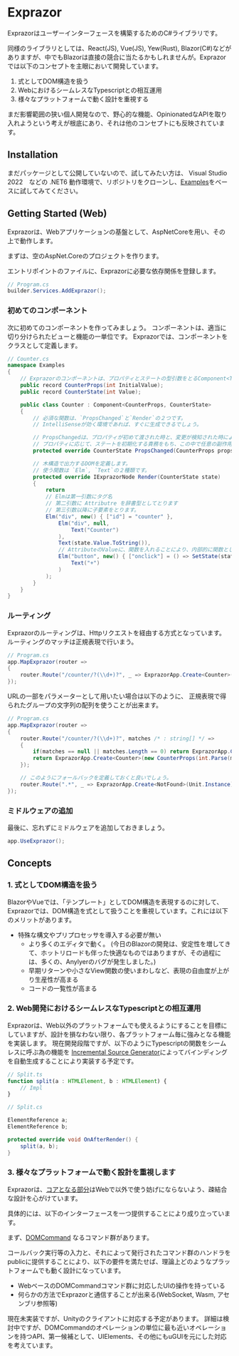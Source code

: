  # Exprazor

Exprazorはユーザーインターフェースを構築するためのC#ライブラリです。

同様のライブラリとしては、React(JS), Vue(JS), Yew(Rust), Blazor(C#)などがありますが、中でもBlazorは直接の競合に当たるかもしれませんが。Exprazorでは以下のコンセプトを主眼において開発しています。


1. 式としてDOM構造を扱う
2. WebにおけるシームレスなTypescriptとの相互運用
3. 様々なプラットフォームで動く設計を重視する


まだ影響範囲の狭い個人開発なので、野心的な機能、OpinionatedなAPIを取り入れようという考えが根底にあり、それは他のコンセプトにも反映されています。

## Installation
まだパッケージとして公開していないので、試してみたい方は、
Visual Studio 2022　などの .NET6 動作環境で、リポジトリをクローンし、[Examples](https://github.com/WiZLite/Exprazor/tree/master/src/Exprazor.AspNetCore.Sandbox/Examples)をベースに試してみてください。

## Getting Started (Web)

Exprazorは、Webアプリケーションの基盤として、AspNetCoreを用い、その上で動作します。

まずは、空のAspNet.Coreのプロジェクトを作ります。

エントリポイントのファイルに、Exprazorに必要な依存関係を登録します。
```cs
// Program.cs
builder.Services.AddExprazor();
```

### 初めてのコンポーネント
次に初めてのコンポーネントを作ってみましょう。
コンポーネントは、適当に切り分けられたビューと機能の一単位です。
Exprazorでは、コンポーネントをクラスとして定義します。
```cs
// Counter.cs
namespace Examples
{
    // Exprazorのコンポーネントは、プロパティとステートの型引数をとるComponent<TProps,TState>を継承してつくります。
    public record CounterProps(int InitialValue);
    public record CounterState(int Value);

    public class Counter : Component<CounterProps, CounterState>
    {
        // 必須な関数は、`PropsChanged`と`Render`の２つです。
        // IntelliSenseが効く環境であれば、すぐに生成できるでしょう。

        // PropsChangedは、プロパティが初めて渡された時と、変更が検知された時によばれます。
        // プロパティに応じて、ステートを初期化する責務をもち、この中で任意の副作用を起こすことも出来ます。
        protected override CounterState PropsChanged(CounterProps props, CounterState? state) => new CounterState(props.InitialValue);

        // 木構造で出力するDOMを定義します。
        // 使う関数は `Elm`, `Text`の２種類です。
        protected override IExprazorNode Render(CounterState state)
        {
            return
            // Elmは第一引数にタグ名
            // 第二引数に Attributre を辞書型としてとります
            // 第三引数以降に子要素をとります。
            Elm("div", new() { ["id"] = "counter" },
                Elm("div", null,
                    Text("Counter")
                ),
                Text(state.Value.ToString()),
                // AttributeのValueに、関数を入れることにより、内部的に関数としてKeyと名前が一致するコールバックに登録されます
                Elm("button", new() { ["onclick"] = () => SetState(state with { Value = state.Value + 1 }) },
                    Text("+")
                )
            );
        }
    }
}
```

### ルーティング

Exprazorのルーティングは、Httpリクエストを経由する方式となっています。
ルーティングのマッチは正規表現で行いまう。

```cs
// Program.cs
app.MapExprazor(router =>
{
    router.Route("/counter/?(\\d+)?", _ => ExprazorApp.Create<Counter>(new CounterProps(0)));
});
```

URLの一部をパラメーターとして用いたい場合は以下のように、
正規表現で得られたグループの文字列の配列を使うことが出来ます。

```cs
// Program.cs
app.MapExprazor(router =>
{
    router.Route("/counter/?(\\d+)?", matches /* : string[] */ =>
    {
        if(matches == null || matches.Length == 0) return ExprazorApp.Create<Counter>(new CounterProps(0));
        return ExprazorApp.Create<Counter>(new CounterProps(int.Parse(matches![0])));
    });

    // このようにフォールバックを定義しておくと良いでしょう。
    router.Route(".*", _ => ExprazorApp.Create<NotFound>(Unit.Instance));
});
```

### ミドルウェアの追加
最後に、忘れずにミドルウェアを追加しておきましょう。
```cs
app.UseExprazor();
```

## Concepts

### 1. 式としてDOM構造を扱う
BlazorやVueでは、「テンプレート」としてDOM構造を表現するのに対して、Exprazorでは、DOM構造を式として扱うことを重視しています。これには以下のメリットがあります。

- 特殊な構文やプリプロセッサを導入する必要が無い
  - より多くのエディタで動く。
  (今日のBlazorの開発は、安定性を増してきて、ホットリロードも伴った快適なものではありますが、その過程には、多くの、Anylyerのバグが発生しました。)
  - 早期リターンや小さなView関数の使いまわしなど、表現の自由度が上がり生産性が高まる
  - コードの一覧性が高まる

### 2. Web開発におけるシームレスなTypescriptとの相互運用
Exprazorは、Web以外のプラットフォームでも使えるようにすることを目標にしていますが、設計を損なわない限り、各プラットフォーム毎に強みとなる機能を実装します。
現在開発段階ですが、以下のようにTypescriptの関数をシームレスに呼ぶ為の機能を [Incremental Source Generator](https://andrewlock.net/exploring-dotnet-6-part-9-source-generator-updates-incremental-generators/)によってバインディングを自動生成することにより実装する予定です。

```ts
// Split.ts
function split(a : HTMLElement, b : HTMLElement) {
    // Impl
}
```

```cs
// Split.cs

ElementReference a;
ElementReference b;

protected override void OnAfterRender() {
    split(a, b);
}
```

### 3. 様々なプラットフォームで動く設計を重視します
Exprazorは、[コアとなる部分](https://github.com/WiZLite/Exprazor/tree/master/src/Exprazor)はWebで以外で使う妨げにならないよう、疎結合な設計を心がけています。

具体的には、以下のインターフェースを一つ提供することにより成り立っています。

まず、[DOMCommand](https://github.com/WiZLite/Exprazor/blob/master/src/Exprazor/DOMCommands.cs) なるコマンド群があります。

コールバック実行等の入力と、それによって発行されたコマンド群のハンドラをpublicに提供することにより、以下の要件を満たせば、理論上どのようなプラットフォームでも動く設計になっています。

- WebベースのDOMCommandコマンド群に対応したUIの操作を持っている
- 何らかの方法でExprazorと通信することが出来る(WebSocket, Wasm, アセンブリ参照等)

現在未実装ですが、Unityのクライアントに対応する予定があります。
詳細は検討中ですが、DOMCommandのオペレーションの単位に最も近いオペレーションを持つAPI、第一候補として、UIElements、その他にもuGUIを元にした対応を考えています。